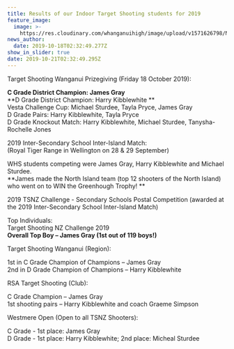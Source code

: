 ```yaml
---
title: Results of our Indoor Target Shooting students for 2019
feature_image:
  image: >-
    https://res.cloudinary.com/whanganuihigh/image/upload/v1571626798/News/James_rifle_medal_2019.All_members_of_the_North_Island_team_received_one_in_recognition_of_wining_the_trophy_as_they_all_came_from_different_schools..jpg
news_author:
  date: 2019-10-18T02:32:49.277Z
show_in_slider: true
date: 2019-10-21T02:32:49.295Z
---
```

Target Shooting Wanganui Prizegiving (Friday 18 October 2019):
  
**C Grade District Champion: James Gray**  
**D Grade District Champion: Harry Kibblewhite**  
Vesta Challenge Cup: Michael Sturdee, Tayla Pryce, James Gray  
D Grade Pairs: Harry Kibblewhite, Tayla Pryce  
D Grade Knockout Match: Harry Kibblewhite, Michael Sturdee, Tanysha-Rochelle Jones

2019 Inter-Secondary School Inter-Island Match:  
(Royal Tiger Range in Wellington on 28 & 29 September)

WHS students competing were James Gray, Harry Kibblewhite and Michael Sturdee.  
**James made the North Island team (top 12 shooters of the North Island) who went on to WIN the Greenhough Trophy!**

2019 TSNZ Challenge - Secondary Schools Postal Competition
(awarded at the 2019 Inter-Secondary School Inter-Island Match) 

Top Individuals:  
Target Shooting NZ Challenge 2019  
**Overall Top Boy – James Gray (1st out of 119 boys!)**

Target Shooting Wanganui (Region):  
  
1st in C Grade Champion of Champions – James Gray  
2nd in D Grade Champion of Champions – Harry Kibblewhite

RSA Target Shooting (Club):  

C Grade Champion – James Gray  
1st shooting pairs – Harry Kibblewhite and coach Graeme Simpson

Westmere Open (Open to all TSNZ Shooters):
  
C Grade - 1st place: James Gray  
D Grade - 1st place: Harry Kibblewhite; 2nd place: Micheal Sturdee
